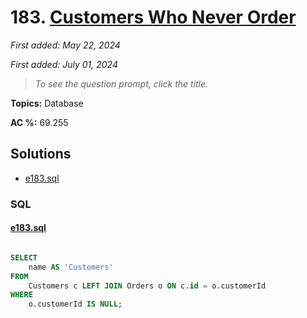 # 183. [Customers Who Never Order](<https://leetcode.com/problems/customers-who-never-order>)

*First added: May 22, 2024*

*First added: July 01, 2024*


> *To see the question prompt, click the title.*

**Topics:** Database

**AC %:** 69.255


## Solutions

- [e183.sql](<../my-submissions/e183.sql>)
### SQL
#### [e183.sql](<../my-submissions/e183.sql>)
```SQL

SELECT
    name AS 'Customers'
FROM
    Customers c LEFT JOIN Orders o ON c.id = o.customerId
WHERE 
    o.customerId IS NULL;
```

